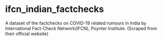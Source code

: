 # ifcn_indian_factchecks
A dataset of the factchecks on COVID-19 related rumours in India by International Fact-Check Network(IFCN), Poynter Institute. 
(Scraped from their official website)
